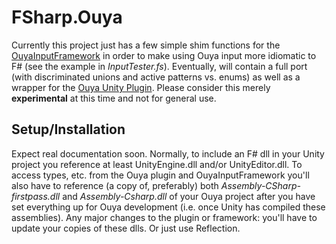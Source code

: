 ﻿# FSharp.Ouya

Currently this project just has a few simple shim functions for the [OuyaInputFramework](https://github.com/rendermat/OuyaInputFramework) in order to make using Ouya input more idiomatic to F# (see the example in *InputTester.fs*). Eventually, will contain a full port (with discriminated unions and active patterns vs. enums) as well as a wrapper for the [Ouya Unity Plugin](https://github.com/ouya/ouya-unity-plugin). Please consider this merely **experimental** at this time and not for general use.

## Setup/Installation

Expect real documentation soon. Normally, to include an F# dll in your Unity project you reference at least UnityEngine.dll and/or UnityEditor.dll. To access types, etc. from the Ouya plugin and OuyaInputFramework you'll also have to reference (a copy of, preferably) both *Assembly-CSharp-firstpass.dll* and *Assembly-Csharp.dll* of your Ouya project after you have set everything up for Ouya development (i.e. once Unity has compiled these assemblies). Any major changes to the plugin or framework: you'll have to update your copies of these dlls. Or just use Reflection.

